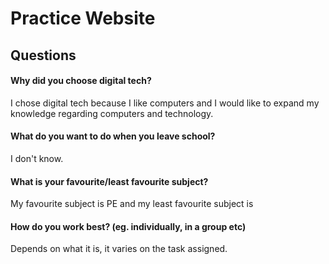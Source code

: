 <!DOCTYPE html>
<html>

<head>
  <meta charset="utf-8">
  <meta name="viewport" content="width=device-width">
  <link href="style.css" rel="stylesheet" type="text/css" />
</head>

<body>
  <h1>Practice Website</h1>

  <h2>Questions</h2>

<h4>Why did you choose digital tech? </h4>
I chose digital tech because I like computers and I would like to expand my knowledge regarding computers and technology. 
<h4>What do you want to do when you leave school?</h4>
I don't know.
<h4>What is your favourite/least favourite subject?</h4>
My favourite subject is PE and my least favourite subject is 
<h4>How do you work best? (eg. individually, in a group etc)</h4>
Depends on what it is, it varies on the task assigned.

  
  <script src="script.js"></script>
</body>

</html>
